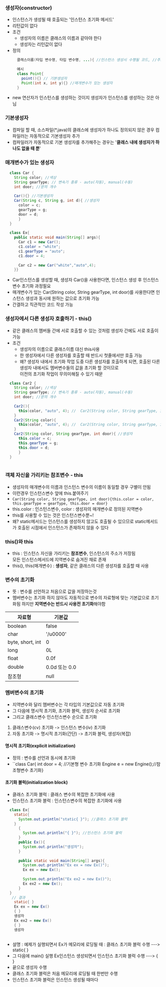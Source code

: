 ### 생성자(constructor)
  - 인스턴스가 생성될 때 호출되는 '인스턴스 초기화 메서드'
  - 리턴값이 없다
  - 조건
    - 생성자의 이름은 클래스의 이름과 같아야 한다
    - 생성자는 리턴값이 없다
  - 정의
    ```java
      클래스이름(타입 변수명, 타입 변수명, ...){ //인스턴스 생성시 수행될 코드, //주로 인스턴스 변수의 초기화 코드를 적음}
      
      예시
      class Point{
        point(){} // 기본생성자
        Point(int x, int y){} //매개변수가 있는 생성자
      }
    ```
  - new 연산자가 인스턴스를 생성하는 것이지 생성자가 인스턴스를 생성하는 것은 아님

### 기본생성자
  - 컴파일 할 때, 소스파일(\*.java)의 클래스에 생성자가 하나도 정의되지 않은 경우 컴파일러는 자동적으로 기본생성자 추가
  - 컴파일러가 자동적으로 기본 생성자를 추가해주는 경우는 '**클래스 내에 생성자가 하나도 없을 때 뿐**'

### 매개변수가 있는 생성자
```java
  class Car {
    String color; //색상
    String gearType; // 변속기 종류 - auto(자동), manual(수동)
    int door; //문의 개수
    
    Car(){} //기본생성자
    Car(String c, String g, int d){ //생성자
      color = c;
      gearType = g;
      door = d;
      }
  }
  
  class Ex{
    public static void main(String[] args){
      Car c1 = new Car();
      c1.color = "white";
      c1.gearType = "auto";
      c1.door = 4;
      
      Car c2 = new Car("white","auto",4);
    }}
```
  - Car인스턴스를 생성할 때, 생성자 Car()을 사용한다면, 인스턴스 생성 후 인스턴스 변수 초기화 과정필요
  - 매개변수가 있는 Car(String color, String gearType, int door)를 사용한다면 인스턴스 생성과 동시에 원하는 값으로 초기화 가능
  - 간결하고 직관적인 코드 작성 가능

### 생성자에서 다른 생성자 호출하기 - this()
  - 같은 클래스의 멤버들 간에 서로 호출할 수 있는 것처럼 생성자 간에도 서로 호출이 가능
  - 조건
    - 생성자의 이름으로 클래스이름 대신 this사용
    - 한 생성자에서 다른 생성자를 호출할 때 반드시 첫줄에서만 호출 가능
    - 왜? 생성자 내에서 초기화 작업 도중 다른 생성자를 호출하게 되면, 호출된 다른 생성자 내에서도 멤버변수들의 값을 초기화 할 것이므로<br>
      이전의 초기화 작업이 무의미해질 수 있기 때문
```java
  class Car2 {
    String color; //색상
    String gearType; // 변속기 종류 - auto(자동), manual(수동)
    int door; //문의 개수
    
    Car2(){
      this(color, "auto", 4); //  Car2(String color, String gearType, int door)호출
    } 
    Car2(String color){
      this(color, "auto", 4); //  Car2(String color, String gearType, int door)호출 this()는 반드시 첫째줄에서 호출
    }
    Car2(String color, String gearType, int door){ //생성자
      this.color = c;
      this.gearType = g;
      this.door = d;
      }
  }
  
```

### 객체 자신을 가리키는 참조변수 - this
  - 생성자의 매개변수의 이름과 인스턴스 변수의 이름이 동일할 경우 구별이 안됨
  - 이런경우 인스턴스변수 앞에 this.붙여주기
  - ``Car(String color, String gearType, int door){this.color = color, this.gearType = gearType, this.door = door}``
  - this.color : 인스턴스변수, color :  생성자의 매개변수로 정의된 지역변수
  - this를 사용할 수 있는 것은 인스턴스변수뿐~!
  - 왜? static메서드는 인스턴스를 생성하지 않고도 호출될 수 있으므로 static메서드가 호출된 시점에서 인스턴스가 존재하지 않을 수 있다

### this()와 this
  - this : 인스턴스 자신을 가리키는 **참조변수**, 인스턴스의 주소가 저장됨 <br> 모든 인스턴스메서드에 지역변수로 숨겨진 채로 존재
  - this(), this(매개변수) : **생성자**, 같은 클래스의 다른 생성자를 호출할 때 사용

### 변수의 초기화
  - 뜻 : 변수를 선언하고 처음으로 값을 저장하는것
  - 멤버변수는 초기화 하지 않아도 자동적으로 변수의 자료형에 맞는 기본값으로 초기화됨 하지만 **지역변수는 반드시 사용전 초기화**해야함

|자료형|기본값|
|---|---|
|boolean|false|
|char|'/u0000'|
|byte, short, int|0|
|long|0L|
|float|0.0f|
|double|0.0d 또는 0.0|
|참조형|null|

### 멤버변수의 초기화
  - 지역변수와 달리 멤버변수는 각 타입의 기본값으로 자동 초기화
  - 그 다음에 명시적 초기화, 초기화 블럭, 생성자 순서로 초기화
  - 그리고 클래스변수 인스턴스변수 순으로 초기화
  1. 클래스변수(cv) 초기화 -> 인스턴스 변수(iv) 초기화
  2. 자동 초기화 -> 명시적 초기화(간단) -> 초기화 블럭, 생성자(복잡)

#### 명시적 초기화(explicit initialization)
  - 정의 : 변수를 선언과 동시에 초기화
  - ``class Car{ int door = 4; //기본형 변수 초기화 Engine e = new Engine();//참조형변수 초기화}

#### 초기화 블럭(initialization block)
  - 클래스 초기화 블럭 : 클래스 변수의 복잡한 초기화에 사용
  - 인스턴스 초기화 블럭 : 인스턴스변수의 복잡한 초기화에 사용
```java
  class Ex{
    static{
      System.out.println("static{ }"); //클래스 초기화 블럭
    }
      {
        System.out.println("{ }"); //인스턴스 초기화 블럭
      }
      public Ex(){
        System.out.println("생성자");
      }
      
      public static void main(String[] args){
        System.out.println("Ex ex = new Ex()");
        Ex ex = new Ex();
        
        System.out.println("Ex ex2 = new Ex()");
        Ex ex2 = new Ex();
      }
  }
   // 결과
    static{ }
    Ex ex = new Ex()
    { }
    생성자
    Ex ex2 = new Ex()
    { }
    생성자
    
```
  - 설명 : 예제가 실행되면서 Ex가 메모리에 로딩될 때 : 클래스 초기화 블럭 수행 ---> static{ }
  - 그 다음에 main() 실행 Ex인스턴스 생성되면서 인스턴스 초기화 블럭 수행 ---> { }
  - 끝으로 생성자 수행
  - 클래스 초기화 블럭은 처음 메모리에 로딩될 때 한번만 수행
  - 인스턴스 초기화 블럭은 인스턴스 생성될 때마다 
